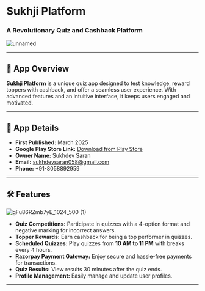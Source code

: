 # **Sukhji Platform**

### **A Revolutionary Quiz and Cashback Platform**
![unnamed](https://github.com/user-attachments/assets/a8fe2d03-8764-47ae-87b2-e5f9f428742d)

---

## **📱 App Overview**

**Sukhji Platform** is a unique quiz app designed to test knowledge, reward toppers with cashback, and offer a seamless user experience. With advanced features and an intuitive interface, it keeps users engaged and motivated.

---

## **🔗 App Details**

- **First Published:** March 2025  
- **Google Play Store Link:** [Download from Play Store](https://play.google.com/store/apps/details?id=com.starwish.mandla_local)  
- **Owner Name:** Sukhdev Saran  
- **Email:** [sukhdevsaran058@gmail.com](mailto:sukhdevsaran058@gmail.com)  
- **Phone:** +91-8058892959


---




## **🛠️ Features**
![gFu86RZmb7yE_1024_500 (1)](https://github.com/user-attachments/assets/5d14b69a-e318-4040-882f-5f28ff4d22e3)

- **Quiz Competitions:** Participate in quizzes with a 4-option format and negative marking for incorrect answers.  
- **Topper Rewards:** Earn cashback for being a top performer in quizzes.  
- **Scheduled Quizzes:** Play quizzes from **10 AM to 11 PM** with breaks every 4 hours.  
- **Razorpay Payment Gateway:** Enjoy secure and hassle-free payments for transactions.  
- **Quiz Results:** View results 30 minutes after the quiz ends.  
- **Profile Management:** Easily manage and update user profiles.  

---

